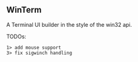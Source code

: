 ## WinTerm
A Terminal UI builder in the style of the win32 api.

TODOs:

    1> add mouse support
    3> fix sigwinch handling

